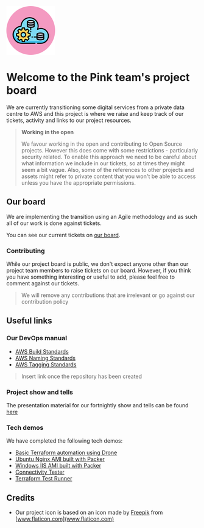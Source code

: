 ![Logo of the project](./documents/images/multimedia-pink-sm.png)

# Welcome to the Pink team's project board

We are currently transitioning some digital services from a private data centre to AWS and this project is where we raise and keep track of our tickets, activity and links to our project resources.

> **Working in the open**
> 
> We favour working in the open and contributing to Open Source projects. However this does come with some restrictions - particularly security related. To enable this approach we need to be careful about what information we include in our tickets, so at times they might seem a bit vague. Also, some of the references to other projects and assets might refer to private content that you won't be able to access unless you have the appropriate permissions.

## Our board

We are implementing the transition using an Agile methodology and as such all of our work is done against tickets.

You can see our current tickets on [our board](https://github.com/UKHomeOffice/dq-aws-migration/projects/1).

### Contributing

While our project board is public, we don't expect anyone other than our project team members to raise tickets on our board. However, if you think you have something interesting or useful to add, please feel free to comment against our tickets.

> We will remove any contributions that are irrelevant or go against our contribution policy

## Useful links


### Our DevOps manual
 - [AWS Build Standards](AWSBuildStandards.md)
 - [AWS Naming Standards](AWSNamingStandards.md)
 - [AWS Tagging Standards](AWSTaggingStandards.md)
> Insert link once the repository has been created

### Project show and tells

The presentation material for our fortnightly show and tells can be found [here](https://github.com/UKHomeOffice/dq-aws-migration-show-and-tells)

### Tech demos

We have completed the following tech demos:

* [Basic Terraform automation using Drone](https://github.com/UKHomeOffice/dq-terraform-demo)
* [Ubuntu Nginx AMI built with Packer](https://github.com/UKHomeOffice/dq-packer-demo)
* [Windows IIS AMI built with Packer](https://github.com/UKHomeOffice/dq-packer-win-demo)
* [Connectivity Tester](https://github.com/UKHomeOffice/connectivity-tester)
* [Terraform Test Runner](https://github.com/UKHomeOffice/tf-testrunner)

## Credits

* Our project icon is based on an icon made by [Freepik](http://www.freepik.com/) from [www.flaticon.com](www.flaticon.com)